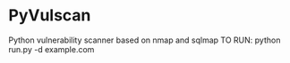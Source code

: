 # PyVulscan
Python vulnerability scanner based on nmap and sqlmap
TO RUN:
python run.py -d example.com